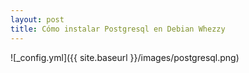 ```yaml
---
layout: post
title: Cómo instalar Postgresql en Debian Whezzy
---
```

![_config.yml]({{ site.baseurl }}/images/postgresql.png)

